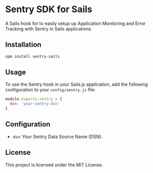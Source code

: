 # Sentry SDK for Sails

A Sails hook for to easily setup up Application Monitoring and Error Tracking with Sentry in Sails applications

## Installation

```bash
npm install sentry-sails
```

## Usage

To use the Sentry hook in your Sails.js application, add the following configuration to your `config/sentry.js` file:

```javascript
module.exports.sentry = {
  dsn: 'your-sentry-dsn'
}
```

## Configuration

- `dsn`: Your Sentry Data Source Name (DSN).

## License

This project is licensed under the MIT License.
